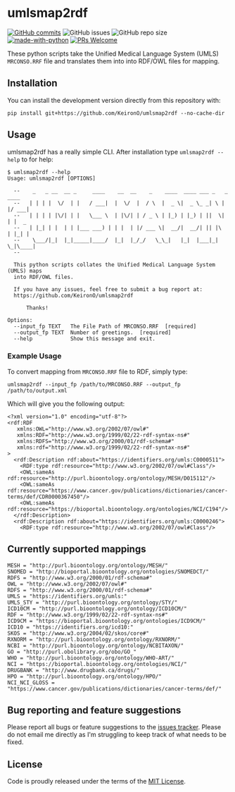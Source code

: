 # umlsmap2rdf

[![GitHub commits](https://badgen.net/github/commits/KeironO/umlsmap2rdf/main)](https://GitHub.com/KeironO/umlsmap2rdf/main/commit/)
![GitHub issues](https://img.shields.io/github/issues/KeironO/umlsmap2rdf)
![GitHub repo size](https://img.shields.io/github/repo-size/KeironO/umlsmap2rdf)
[![made-with-python](https://img.shields.io/badge/Made%20with-Python-1f425f.svg)](https://www.python.org/)
[![PRs Welcome](https://img.shields.io/badge/PRs-welcome-brightgreen.svg?style=flat-square)](http://makeapullrequest.com)


These python scripts take the Unified Medical Language System (UMLS) `MRCONSO.RRF` file and translates them into into RDF/OWL files for mapping.

## Installation

You can install the development version directly from this repository with:

```
pip install git+https://github.com/KeironO/umlsmap2rdf --no-cache-dir
```

## Usage

umlsmap2rdf has a really simple CLI. After installation type `umlsmap2rdf --help` to for help:

```
$ umlsmap2rdf --help
Usage: umlsmap2rdf [OPTIONS]

  --    _   _ __  __ _     ____    __  __    _    ____  ____ ___ _   _  ____
  --   | | | |  \/  | |   / ___|  |  \/  |  / \  |  _ \|  _ \_ _| \ | |/ ___|
  --   | | | | |\/| | |   \___ \  | |\/| | / _ \ | |_) | |_) | ||  \| | |  _
  --   | |_| | |  | | |___ ___) | | |  | |/ ___ \|  __/|  __/| || |\  | |_| |
  --    \___/|_|  |_|_____|____/  |_|  |_/_/   \_\_|   |_|  |___|_| \_|\____|
  --

  This python scripts collates the Unified Medical Language System (UMLS) maps
  into RDF/OWL files.

  If you have any issues, feel free to submit a bug report at:
  https://github.com/KeironO/umlsmap2rdf

      Thanks!

Options:
  --input_fp TEXT   The File Path of MRCONSO.RRF  [required]
  --output_fp TEXT  Number of greetings.  [required]
  --help            Show this message and exit.
```

### Example Usage

To convert mapping from `MRCONSO.RRF` file to RDF, simply type:

```
umlsmap2rdf --input_fp /path/to/MRCONSO.RRF --output_fp /path/to/output.xml
```

Which will give you the following output:

```
<?xml version="1.0" encoding="utf-8"?>
<rdf:RDF
   xmlns:OWL="http://www.w3.org/2002/07/owl#"
   xmlns:RDF="http://www.w3.org/1999/02/22-rdf-syntax-ns#"
   xmlns:RDFS="http://www.w3.org/2000/01/rdf-schema#"
   xmlns:rdf="http://www.w3.org/1999/02/22-rdf-syntax-ns#"
>
  <rdf:Description rdf:about="https://identifiers.org/umls:C0000511">
    <RDF:type rdf:resource="http://www.w3.org/2002/07/owl#Class"/>
    <OWL:sameAs rdf:resource="http://purl.bioontology.org/ontology/MESH/D015112"/>
    <OWL:sameAs rdf:resource="https://www.cancer.gov/publications/dictionaries/cancer-terms/def/CDR0000367450"/>
    <OWL:sameAs rdf:resource="https://bioportal.bioontology.org/ontologies/NCI/C194"/>
  </rdf:Description>
  <rdf:Description rdf:about="https://identifiers.org/umls:C0000246">
    <RDF:type rdf:resource="http://www.w3.org/2002/07/owl#Class"/>
```


## Currently supported mappings

```
MESH = "http://purl.bioontology.org/ontology/MESH/"
SNOMED = "http://bioportal.bioontology.org/ontologies/SNOMEDCT/"
RDFS = "http://www.w3.org/2000/01/rdf-schema#"
OWL = "http://www.w3.org/2002/07/owl#"
RDFS = "http://www.w3.org/2000/01/rdf-schema#"
UMLS = "https://identifiers.org/umls:"
UMLS_STY = "http://purl.bioontology.org/ontology/STY/"
ICD10CM = "http://purl.bioontology.org/ontology/ICD10CM/"
RDF = "http://www.w3.org/1999/02/22-rdf-syntax-ns#"
ICD9CM = "https://bioportal.bioontology.org/ontologies/ICD9CM/"
ICD10 = "https://identifiers.org/icd10:"
SKOS = "http://www.w3.org/2004/02/skos/core#"
RXNORM = "http://purl.bioontology.org/ontology/RXNORM/"
NCBI = "http://purl.bioontology.org/ontology/NCBITAXON/"
GO = "http://purl.obolibrary.org/obo/GO_"
WHO = "http://purl.bioontology.org/ontology/WHO-ART/"
NCI = "https://bioportal.bioontology.org/ontologies/NCI/"
DRUGBANK = "http://www.drugbank.ca/drugs/"
HPO = "http://purl.bioontology.org/ontology/HPO/"
NCI_NCI_GLOSS = "https://www.cancer.gov/publications/dictionaries/cancer-terms/def/"
```

## Bug reporting and feature suggestions

Please report all bugs or feature suggestions to the [issues tracker](https://www.github.com/KeironO/umlsmap2rdf/issues). Please do not email me directly as I'm struggling to keep track of what needs to be fixed.

## License
Code is proudly released under the terms of the [MIT License](https://raw.githubusercontent.com/KeironO/umlsmap2rdf/main/LICENSE).
